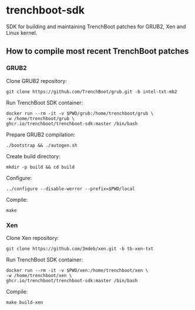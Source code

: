 # trenchboot-sdk

SDK for building and maintaining TrenchBoot patches for GRUB2, Xen and Linux
kernel.

## How to compile most recent TrenchBoot patches

### GRUB2

Clone GRUB2 repository:

```shell
git clone https://github.com/TrenchBoot/grub.git -b intel-txt-mb2
```

Run TrenchBoot SDK container:

```shell
docker run --rm -it -v $PWD/grub:/home/trenchboot/grub \
-w /home/trenchboot/grub \
ghcr.io/trenchboot/trenchboot-sdk:master /bin/bash
```

Prepare GRUB2 compilation:

```shell
./bootstrap && ./autogen.sh
```

Create build directory:

```shell
mkdir -p build && cd build
```

Configure:

```shell
../configure --disable-werror --prefix=$PWD/local
```

Compile:

```shell
make
```

### Xen

Clone Xen repository:

```shell
git clone https://github.com/3mdeb/xen.git -b tb-xen-txt
```

Run TrenchBoot SDK container:

```shell
docker run --rm -it -v $PWD/xen:/home/trenchboot/xen \
-w /home/trenchboot/xen \
ghcr.io/trenchboot/trenchboot-sdk:master /bin/bash
```

Compile:

```shell
make build-xen
```
